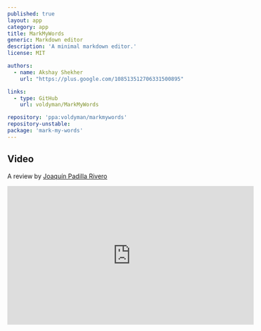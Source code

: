```yaml
---
published: true
layout: app
category: app
title: MarkMyWords
generic: Markdown editor
description: 'A minimal markdown editor.'
license: MIT

authors: 
  - name: Akshay Shekher
    url: "https://plus.google.com/108513512706331500895"

links:
  - type: GitHub
    url: voldyman/MarkMyWords

repository: 'ppa:voldyman/markmywords'
repository-unstable:
package: 'mark-my-words'
---
```

## Video
A review by [Joaquín Padilla Rivero](https://www.youtube.com/channel/UC_im4PuM9ViTNjaUf2cXmgg)
<iframe width="560" height="315" src="https://www.youtube.com/embed/idiFn7KVV4g" frameborder="0" allowfullscreen></iframe>